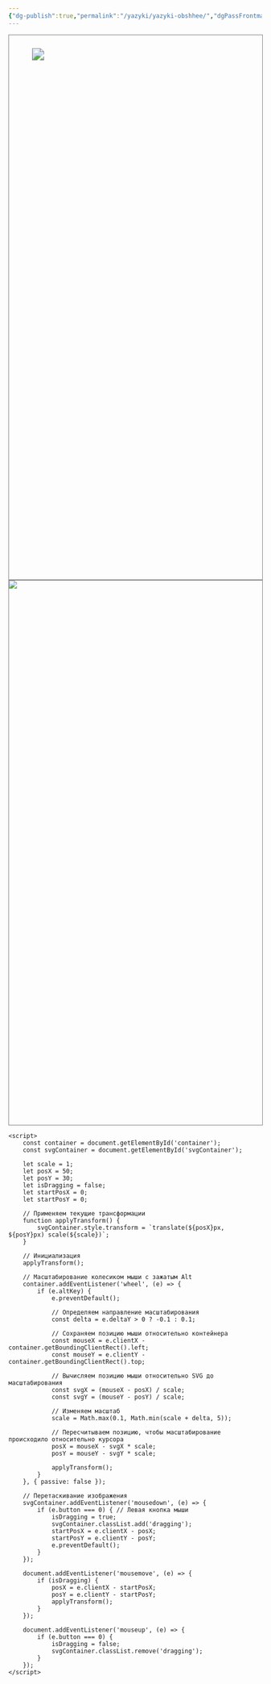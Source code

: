 ```yaml
---
{"dg-publish":true,"permalink":"/yazyki/yazyki-obshhee/","dgPassFrontmatter":true}
---
```


<div style="width: 100%; height: 1080px; overflow: auto; border: 1px solid gray;">
  <img src="Языки и их происхождение.svg" style="transform: translate(50px, 30px) scale(1.5);">
</div>


<html>
<head>
    <style>
        .container {
            width: 100%;
            height: 1080px;
            overflow: hidden;
            border: 1px solid gray;
            position: relative;
        }
        .svg-container {
            position: absolute;
            transform-origin: 0 0;
            cursor: grab;
        }
        .svg-container.dragging {
            cursor: grabbing;
        }
    </style>
</head>
<body>
    <div class="container" id="container">
        <div class="svg-container" id="svgContainer">
            <img src="Языки и их происхождение.svg">
        </div>
    </div>

    <script>
        const container = document.getElementById('container');
        const svgContainer = document.getElementById('svgContainer');
        
        let scale = 1;
        let posX = 50;
        let posY = 30;
        let isDragging = false;
        let startPosX = 0;
        let startPosY = 0;
        
        // Применяем текущие трансформации
        function applyTransform() {
            svgContainer.style.transform = `translate(${posX}px, ${posY}px) scale(${scale})`;
        }
        
        // Инициализация
        applyTransform();
        
        // Масштабирование колесиком мыши с зажатым Alt
        container.addEventListener('wheel', (e) => {
            if (e.altKey) {
                e.preventDefault();
                
                // Определяем направление масштабирования
                const delta = e.deltaY > 0 ? -0.1 : 0.1;
                
                // Сохраняем позицию мыши относительно контейнера
                const mouseX = e.clientX - container.getBoundingClientRect().left;
                const mouseY = e.clientY - container.getBoundingClientRect().top;
                
                // Вычисляем позицию мыши относительно SVG до масштабирования
                const svgX = (mouseX - posX) / scale;
                const svgY = (mouseY - posY) / scale;
                
                // Изменяем масштаб
                scale = Math.max(0.1, Math.min(scale + delta, 5));
                
                // Пересчитываем позицию, чтобы масштабирование происходило относительно курсора
                posX = mouseX - svgX * scale;
                posY = mouseY - svgY * scale;
                
                applyTransform();
            }
        }, { passive: false });
        
        // Перетаскивание изображения
        svgContainer.addEventListener('mousedown', (e) => {
            if (e.button === 0) { // Левая кнопка мыши
                isDragging = true;
                svgContainer.classList.add('dragging');
                startPosX = e.clientX - posX;
                startPosY = e.clientY - posY;
                e.preventDefault();
            }
        });
        
        document.addEventListener('mousemove', (e) => {
            if (isDragging) {
                posX = e.clientX - startPosX;
                posY = e.clientY - startPosY;
                applyTransform();
            }
        });
        
        document.addEventListener('mouseup', (e) => {
            if (e.button === 0) {
                isDragging = false;
                svgContainer.classList.remove('dragging');
            }
        });
    </script>
</body>
</html>
